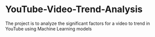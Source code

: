 # YouTube-Video-Trend-Analysis
The project is to analyze the significant factors for a video to trend in YouTube using Machine Learning models 

